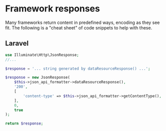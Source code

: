 # Framework responses

Many frameworks return content in predefined ways, encoding as they see fit. The following is a "cheat sheet" of code 
snippets to help with these.

## Laravel

```php
use Illuminate\Http\JsonResponse;
//...

$response = '... string generated by dataResourceResponse() ...';

$response = new JsonResponse(
    $this->json_api_formatter->dataResourceResponse(),
    '200',
    [
        'content-type' => $this->json_api_formatter->getContentType(),
    ],
    0,
    true
);

return $response;
```
